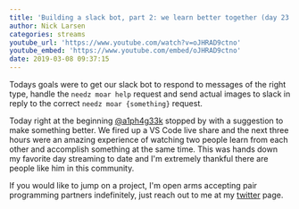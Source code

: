 ```yaml
---
title: 'Building a slack bot, part 2: we learn better together (day 23 & 24)'
author: Nick Larsen
categories: streams
youtube_url: 'https://www.youtube.com/watch?v=oJHRAD9ctno'
youtube_embed: 'https://www.youtube.com/embed/oJHRAD9ctno'
date: 2019-03-08 09:37:15
---
```


Todays goals were to get our slack bot to respond to messages of the right type, handle the `needz moar help` request and send actual images to slack in reply to the correct `needz moar {something}` request.

Today right at the beginning [@a1ph4g33k](https://twitter.com/a1ph4g33k) stopped by with a suggestion to make something better.  We fired up a VS Code live share and the next three hours were an amazing experience of watching two people learn from each other and accomplish something at the same time.  This was hands down my favorite day streaming to date and I'm extremely thankful there are people like him in this community.

If you would like to jump on a project, I'm open arms accepting pair programming partners indefinitely, just reach out to me at my [twitter](https://twitter.com/fody) page.

